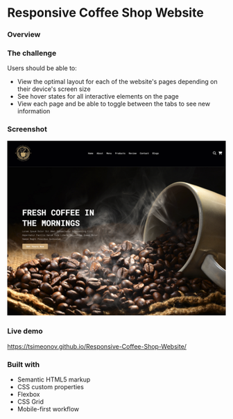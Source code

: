 # Responsive Coffee Shop Website

### Overview

### The challenge

Users should be able to:

- View the optimal layout for each of the website's pages depending on their device's screen size
- See hover states for all interactive elements on the page
- View each page and be able to toggle between the tabs to see new information

### Screenshot

![](./preview.png)


### Live demo

https://tsimeonov.github.io/Responsive-Coffee-Shop-Website/

### Built with

- Semantic HTML5 markup
- CSS custom properties
- Flexbox
- CSS Grid
- Mobile-first workflow
